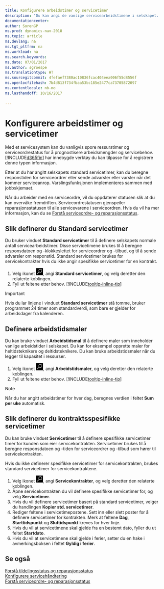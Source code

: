 ```yaml
---
title: Konfigurere arbeidstimer og servicetimer
description: "Du kan angi de vanlige servicearbeidstimene i selskapet. Disse servicetimene brukes til å beregne responsdatoen og -klokkeslettet for serviceordrer og -tilbud, og til å sende advarsler om responstid."
documentationcenter: 
author: SorenGP
ms.prod: dynamics-nav-2018
ms.topic: article
ms.devlang: na
ms.tgt_pltfrm: na
ms.workload: na
ms.search.keywords: 
ms.date: 07/01/2017
ms.author: sgroespe
ms.translationtype: HT
ms.sourcegitcommit: 4fefaef7380ac10836fcac404eea006f55d8556f
ms.openlocfilehash: 7b4d813f734fbaa53bc185e2477ca73705872097
ms.contentlocale: nb-no
ms.lasthandoff: 10/16/2017

---
```

# <a name="how-to-set-up-work-hours-and-service-hours"></a>Konfigurere arbeidstimer og servicetimer
Med et servicesystem kan du vanligvis spore ressurstimer og serviceordrestatus for å prognostisere arbeidsmengder og servicebehov. [!INCLUDE[d365fin](includes/d365fin_md.md)] har innebygde verktøy du kan tilpasse for å registrere denne typen informasjon.  
  
Etter at du har angitt selskapets standard servicetimer, kan du beregne responstiden for serviceordrer eller sende advarsler eller varsler når det kommer serviceanrop. Varslingsfunksjonen implementeres sammen med jobbskjemaet.   
  
Når du arbeider med en serviceordre, vil du oppdaterer statusen slik at du kan overvåke fremdriften. Serviceordrestatusen gjenspeiler reparasjonsstatusen til alle servicevarene i serviceordren. Hvis du vil ha mer informasjon, kan du se [Forstå serviceordre- og reparasjonsstatus](service-order-repair-status.md). 

## <a name="to-set-up-default-service-hours"></a>Slik definerer du Standard servicetimer  
Du bruker vinduet **Standard servicetimer** til å definere selskapets normale antall servicearbeidstimer. Disse servicetimene brukes til å beregne responsdatoen og -klokkeslettet for serviceordrer og -tilbud, og til å sende advarsler om responstid. Standard servicetimer brukes for servicekontrakter hvis du ikke angir spesifikke servicetimer for en kontrakt.  
  
1. Velg ikonet ![Søk etter side eller rapport](media/ui-search/search_small.png "Søk etter side eller rapport"), angi **Standard servicetimer**, og velg deretter den relaterte koblingen.  
2. Fyll ut feltene etter behov. [!INCLUDE[tooltip-inline-tip](includes/tooltip-inline-tip_md.md)]  
  
> [!IMPORTANT]  
>  Hvis du lar linjene i vinduet **Standard servicetimer** stå tomme, bruker programmet 24 timer som standardverdi, som bare er gjelder for arbeidsdager fra kalenderen.  
  
## <a name="to-set-up-work-hour-templates"></a>Definere arbeidstidsmaler
Du kan bruke vinduet **Arbeidstidsmal** til å definere maler som inneholder vanlige arbeidstider i selskapet. Du kan for eksempel opprette maler for heltidsteknikere og deltidsteknikere. Du kan bruke arbeidstidsmaler når du legger til kapasitet i ressurser.  
  
1. Velg ikonet ![Søk etter side eller rapport](media/ui-search/search_small.png "Søk etter side eller rapport"), angi **Arbeidstidsmaler**, og velg deretter den relaterte koblingen.  
2. Fyll ut feltene etter behov. [!INCLUDE[tooltip-inline-tip](includes/tooltip-inline-tip_md.md)]  
  
> [!Note]
> Når du har angitt arbeidstimer for hver dag, beregnes verdien i feltet **Sum per uke** automatisk.  

## <a name="to-set-up-contract-specific-service-hours"></a>Slik definerer du kontraktsspesifikke servicetimer  
Du kan bruke vinduet **Servicetimer** til å definere spesifikke servicetimer timer for kunden som eier servicekontrakten. Servicetimer brukes til å beregne responsdatoen og -tiden for serviceordrer og -tilbud som hører til servicekontrakten.  
  
Hvis du ikke definerer spesifikke servicetimer for servicekontrakten, brukes standard servicetimer for servicekontraktene.  
  
1. Velg ikonet ![Søk etter side eller rapport](media/ui-search/search_small.png "Søk etter side eller rapport"), angi **Servicekontrakter**, og velg deretter den relaterte koblingen.  
2. Åpne servicekontrakten du vil definere spesifikke servicetimer for, og velg **Servicetimer**.  
4. Hvis du vil definere servicetimer basert på standard servicetimer, velger du handlingen **Kopier std. servicetimer**.  
5. Rediger feltene i servicetimepostene. Sett inn eller slett poster for å definere servicetimer for kontrakten. Merk at feltene **Dag**, **Starttidspunkt** og **Sluttidspunkt** kreves for hver linje.  
6. Hvis du vil at servicetimene skal gjelde fra en bestemt dato, fyller du ut feltet **Startdato**.  
7. Hvis du vil at servicetimene skal gjelde i ferier, setter du en hake i avmerkingsboksen i feltet **Gyldig i ferier**.  

## <a name="see-also"></a>Se også  
[Forstå tildelingsstatus og reparasjonsstatus](service-allocation-status-and-repair-status.md)  
[Konfigurere servicehåndtering](service-setup-service.md)  
[Forstå serviceordre- og reparasjonsstatus](service-order-repair-status.md)  

